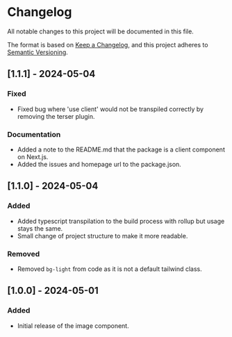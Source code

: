 # Changelog

All notable changes to this project will be documented in this file.

The format is based on [Keep a Changelog](https://keepachangelog.com/en/1.1.0/),
and this project adheres to [Semantic Versioning](https://semver.org/spec/v2.0.0.html).

## [1.1.1] - 2024-05-04

### Fixed

- Fixed bug where 'use client' would not be transpiled correctly by removing the terser plugin.

### Documentation

- Added a note to the README.md that the package is a client component on Next.js.
- Added the issues and homepage url to the package.json.

## [1.1.0] - 2024-05-04

### Added

- Added typescript transpilation to the build process with rollup but usage stays the same.
- Small change of project structure to make it more readable.

### Removed

- Removed `bg-light` from code as it is not a default tailwind class.

## [1.0.0] - 2024-05-01

### Added

- Initial release of the image component.
